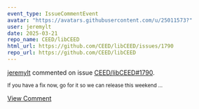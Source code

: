 ```yaml
---
event_type: IssueCommentEvent
avatar: "https://avatars.githubusercontent.com/u/25011573?"
user: jeremylt
date: 2025-03-21
repo_name: CEED/libCEED
html_url: https://github.com/CEED/libCEED/issues/1790
repo_url: https://github.com/CEED/libCEED
---
```


<a href='https://github.com/jeremylt' target='_blank'>jeremylt</a> commented on issue <a href='https://github.com/CEED/libCEED/issues/1790' target='_blank'>CEED/libCEED#1790</a>.

<small>If you have a fix now, go for it so we can release this weekend ...</small>

<a href='https://github.com/CEED/libCEED/issues/1790' target='_blank'>View Comment</a>